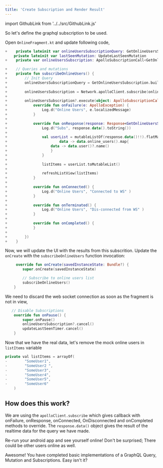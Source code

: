 ```yaml
---
title: 'Create Subscription and Render Result'
---
```


import GithubLink from '../../src/GithubLink.js'

So let's define the graphql subscription to be used.

Open `OnlineFragment.kt` and update following code,

<GithubLink link="https://github.com/hasura/graphql-engine/blob/master/community/learn/graphql-tutorials/tutorials/android-apollo/app-final/app/src/main/java/com/hasura/todo/Todo/ui/online/OnlineFragment.kt" text="OnlineFragment.kt" />

```kotlin
+    private lateinit var onlineUsersSubscriptionQuery: GetOnlineUsersSubscription
    private lateinit var lastSeenMutation: UpdateLastSeenMutation
+    private var onlineUsersSubscription: ApolloSubscriptionCall<GetOnlineUsersSubscription.Data>? = null

+    // Queries and mutations
+    private fun subscribeOnlineUsers() {
+        // Init Query
+        onlineUsersSubscriptionQuery = GetOnlineUsersSubscription.builder().build()
+
+        onlineUsersSubscription = Network.apolloClient.subscribe(onlineUsersSubscriptionQuery)
+
+        onlineUsersSubscription?.execute(object: ApolloSubscriptionCall.Callback<GetOnlineUsersSubscription.Data> {
+            override fun onFailure(e: ApolloException) {
+                Log.d("Online Users", e.localizedMessage)
+            }
+
+            override fun onResponse(response: Response<GetOnlineUsersSubscription.Data>) {
+                Log.d("Subs", response.data().toString())
+
+                val userList = mutableListOf(response.data()!!).flatMap {
+                        data -> data.online_users().map{
+                    data -> data.user()?.name()
+                    }
+                }
+
+                listItems = userList.toMutableList()
+
+                refreshListView(listItems)
+            }
+
+            override fun onConnected() {
+                Log.d("Online Users", "Connected to WS" )
+            }
+
+            override fun onTerminated() {
+                Log.d("Online Users", "Dis-connected from WS" )
+            }
+
+            override fun onCompleted() {
+            }
+
+        })
+    }
```

Now, we will update the UI with the results from this subscrition. Update the `onCreate` with the `subscribeOnlineUsers` function invocation:

```kotlin
     override fun onCreate(savedInstanceState: Bundle?) {
        super.onCreate(savedInstanceState)

        // Subscribe to online users list
        subscribeOnlineUsers()
    }
```

We need to discard the web socket connection as soon as the fragment is not in view,

```kotlin
   // Disable Subscriptions
    override fun onPause() {
        super.onPause()
        onlineUsersSubscription?.cancel()
        updateLastSeenTimer.cancel()
    }
```

Now that we have the real data, let's remove the mock online users in `listItems` variable

```swift
private val listItems = arrayOf(
-        "SomeUser1",
-        "SomeUser2 ",
-        "SomeUser3",
-        "SomeUser4",
-        "SomeUser5",
-        "SomeUser6"
    )
```

## How does this work?

We are using the `apolloClient.subscribe` which gives callback with onFailure, onResponse, onConnected, OnDisconnected and onCompleted methods to override. The `response.data()` object gives the result of the realtime data for the query we have made.

Re-run your android app and see yourself online! Don't be surprised; There could be other users online as well.

Awesome! You have completed basic implementations of a GraphQL Query, Mutation and Subscriptions. Easy isn't it?
